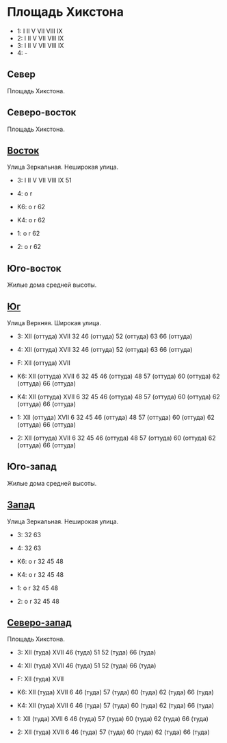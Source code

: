 # Площадь Хикстона

* 1:    I   II  V   VII VIII    IX
* 2:    I   II  V   VII VIII    IX
* 3:    I   II  V   VII VIII    IX
* 4:    -

## Север

Площадь Хикстона.

## Северо-восток

Площадь Хикстона.

## [Восток](./10510070.md)

Улица Зеркальная.
Неширокая улица.

* 3:    I   II  V   VII VIII    IX  51
* 4:    o   r

* K6:   o   r
        62
* K4:   o   r
        62
* 1:    o   r
        62
* 2:    o   r
        62

## Юго-восток

Жилые дома средней высоты.

## [Юг](./10500090.md)

Улица Верхняя.
Широкая улица.

* 3:    XII (оттуда)    XVII    32  46 (оттуда) 52 (оттуда) 63  66 (оттуда)
* 4:    XII (оттуда)    XVII    32  46 (оттуда) 52 (оттуда) 63  66 (оттуда)
* F:    XII (оттуда)    XVII

* K6:   XII (оттуда)    XVII
        6   32  45  46 (оттуда) 48  57 (оттуда) 60 (оттуда) 62 (оттуда) 66 (оттуда)
* K4:   XII (оттуда)    XVII
        6   32  45  46 (оттуда) 48  57 (оттуда) 60 (оттуда) 62 (оттуда) 66 (оттуда)
* 1:    XII (оттуда)    XVII
        6   32  45  46 (оттуда) 48  57 (оттуда) 60 (оттуда) 62 (оттуда) 66 (оттуда)
* 2:    XII (оттуда)    XVII
        6   32  45  46 (оттуда) 48  57 (оттуда) 60 (оттуда) 62 (оттуда) 66 (оттуда)

## Юго-запад

Жилые дома средней высоты.

## [Запад](./475070.md)

Улица Зеркальная.
Неширокая улица.

* 3:    32  63
* 4:    32  63

* K6:   o   r
        32  45  48
* K4:   o   r
        32  45  48
* 1:    o   r
        32  45  48
* 2:    o   r
        32  45  48

## [Северо-запад](./10495070.md)

Площадь Хикстона.

* 3:    XII (туда)  XVII    46 (туда)   51  52 (туда)   66 (туда)
* 4:    XII (туда)  XVII    46 (туда)   51  52 (туда)   66 (туда)
* F:    XII (туда)  XVII

* K6:   XII (туда)  XVII
        6   46 (туда)   57 (туда)   60 (туда)   62 (туда)   66 (туда)
* K4:   XII (туда)  XVII
        6   46 (туда)   57 (туда)   60 (туда)   62 (туда)   66 (туда)
* 1:    XII (туда)  XVII
        6   46 (туда)   57 (туда)   60 (туда)   62 (туда)   66 (туда)
* 2:    XII (туда)  XVII
        6   46 (туда)   57 (туда)   60 (туда)   62 (туда)   66 (туда)
